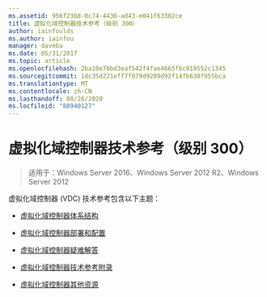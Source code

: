 ```yaml
---
ms.assetid: 956f23b8-0c74-4436-ad43-e041f63302ce
title: 虚拟化域控制器技术参考（级别 300）
author: iainfoulds
ms.author: iainfou
manager: daveba
ms.date: 05/31/2017
ms.topic: article
ms.openlocfilehash: 2ba10e70bd3eaf542f4fae4665f8c919552c1345
ms.sourcegitcommit: 1dc35d221eff7f079d9209d92f14fb630f955bca
ms.translationtype: MT
ms.contentlocale: zh-CN
ms.lasthandoff: 08/26/2020
ms.locfileid: "88940127"
---
```

# <a name="virtualized-domain-controller-technical-reference-level-300"></a>虚拟化域控制器技术参考（级别 300）

>适用于：Windows Server 2016、Windows Server 2012 R2、Windows Server 2012

虚拟化域控制器 (VDC) 技术参考包含以下主题：

-   [虚拟化域控制器体系结构](../../../ad-ds/get-started/virtual-dc/Virtualized-Domain-Controller-Architecture.md)

-   [虚拟化域控制器部署和配置](../../../ad-ds/get-started/virtual-dc/Virtualized-Domain-Controller-Deployment-and-Configuration.md)

-   [虚拟化域控制器疑难解答](../../../ad-ds/manage/virtual-dc/Virtualized-Domain-Controller-Troubleshooting.md)

-   [虚拟化域控制器技术参考附录](../../../ad-ds/reference/virtual-dc/Virtualized-Domain-Controller-Technical-Reference-Appendix.md)

-   [虚拟化域控制器其他资源](../../../ad-ds/reference/virtual-dc/Virtualized-Domain-Controller-Additional-Resources.md)



